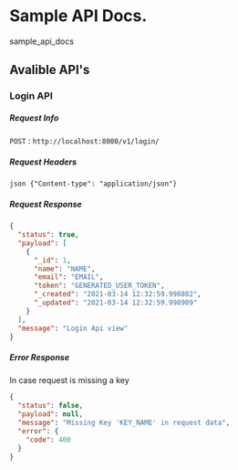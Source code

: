 # Sample API Docs.
sample_api_docs


## Avalible API's

### Login API

##### Request Info
`POST` : `http://localhost:8000/v1/login/`

##### Request Headers
```json {"Content-type": "application/json"} ```

##### Request Response
```json
{
  "status": true,
  "payload": [
    {
      "_id": 1,
      "name": "NAME",
      "email": "EMAIL",
      "token": "GENERATED_USER_TOKEN",
      "_created": "2021-03-14 12:32:59.998882",
      "_updated": "2021-03-14 12:32:59.998909"
    }
  ],
  "message": "Login Api view"
}
```

##### Error Response
In case request is missing a key
```json
{
  "status": false,
  "payload": null,
  "message": "Missing Key 'KEY_NAME' in request data",
  "error": {
    "code": 400
  }
}
```
